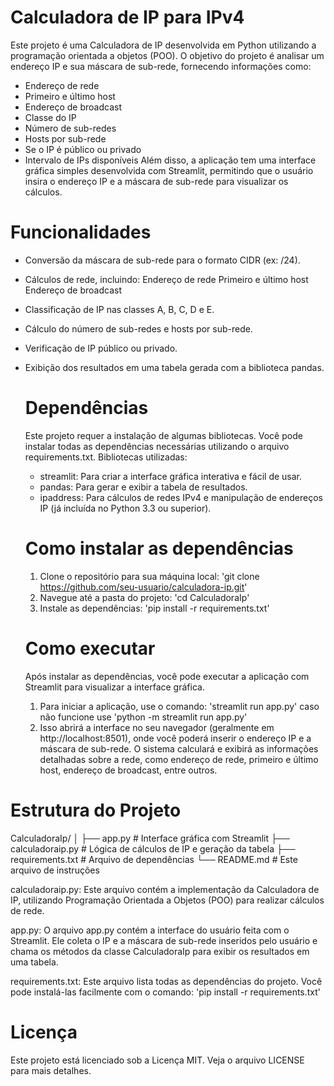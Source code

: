 # Calculadora de IP para IPv4
 Este projeto é uma Calculadora de IP desenvolvida em Python utilizando a programação orientada a objetos (POO). O objetivo do projeto é analisar um endereço IP e sua máscara de sub-rede, fornecendo informações como:
- Endereço de rede
- Primeiro e último host
- Endereço de broadcast
- Classe do IP
- Número de sub-redes
- Hosts por sub-rede
- Se o IP é público ou privado
- Intervalo de IPs disponíveis
Além disso, a aplicação tem uma interface gráfica simples desenvolvida com Streamlit, permitindo que o usuário insira o endereço IP e a máscara de sub-rede para visualizar os cálculos.

# Funcionalidades
- Conversão da máscara de sub-rede para o formato CIDR (ex: /24).
- Cálculos de rede, incluindo:
    Endereço de rede
    Primeiro e último host
    Endereço de broadcast
- Classificação de IP nas classes A, B, C, D e E.
- Cálculo do número de sub-redes e hosts por sub-rede.
- Verificação de IP público ou privado.
- Exibição dos resultados em uma tabela gerada com a biblioteca pandas.

  # Dependências
  Este projeto requer a instalação de algumas bibliotecas. Você pode instalar todas as dependências necessárias utilizando o arquivo requirements.txt.
  Bibliotecas utilizadas:
    - streamlit: Para criar a interface gráfica interativa e fácil de usar.
    - pandas: Para gerar e exibir a tabela de resultados.
    - ipaddress: Para cálculos de redes IPv4 e manipulação de endereços IP (já incluída no Python 3.3 ou superior).

  # Como instalar as dependências
  1. Clone o repositório para sua máquina local:
     'git clone https://github.com/seu-usuario/calculadora-ip.git'
  2. Navegue até a pasta do projeto:
     'cd CalculadoraIp'
  3. Instale as dependências:
     'pip install -r requirements.txt'

  # Como executar
  Após instalar as dependências, você pode executar a aplicação com Streamlit para visualizar a interface gráfica.
  1. Para iniciar a aplicação, use o comando:
     'streamlit run app.py' caso não funcione use 'python -m streamlit run app.py' 
  2. Isso abrirá a interface no seu navegador (geralmente em http://localhost:8501), onde você poderá inserir o endereço IP e a máscara de sub-rede. O sistema calculará e exibirá as informações detalhadas sobre a rede, como endereço de rede, primeiro e último host, endereço de broadcast, entre outros.

 # Estrutura do Projeto
 CalculadoraIp/
 │
 ├── app.py                  # Interface gráfica com Streamlit
 ├── calculadoraip.py         # Lógica de cálculos de IP e geração da tabela
 ├── requirements.txt         # Arquivo de dependências
 └── README.md                # Este arquivo de instruções

calculadoraip.py: 
Este arquivo contém a implementação da Calculadora de IP, utilizando Programação Orientada a Objetos (POO) para realizar cálculos de rede.

app.py:
O arquivo app.py contém a interface do usuário feita com o Streamlit. Ele coleta o IP e a máscara de sub-rede inseridos pelo usuário e chama os métodos da classe CalculadoraIp para exibir os resultados em uma tabela.

requirements.txt:
Este arquivo lista todas as dependências do projeto. Você pode instalá-las facilmente com o comando:
 'pip install -r requirements.txt'

# Licença
Este projeto está licenciado sob a Licença MIT. Veja o arquivo LICENSE para mais detalhes.


